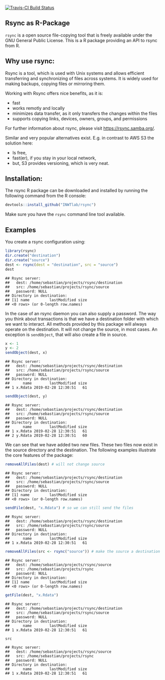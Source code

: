 [![Travis-CI Build Status](https://travis-ci.org//INWTlab/rsync.svg?branch=master)](https://travis-ci.org/INWTlab/rsync)

## Rsync as R-Package

`rsync` is a open source file-copying tool that is freely available under the
GNU General Public License. This is a R package providing an API to rsync from
R.

## Why use rsync:

Rsync is a tool, which is used with Unix systems and allows efficient
transferring and synchronizing of files across systems. It is widely
used for making backups, copying files or mirroring them.

Working with Rsync offers nice benefits, as it is:
  - fast
  - works remotly and locally 
  - minimizes data transfer, as it only transfers the changes within the files 
  - supports copying links, devices, owners, groups, and permissions

For further information about rsync, please visit https://rsync.samba.org/.

Similar and very popular alternatives exist. E.g. in contrast to AWS S3 the
solution here:

- Is free,
- fast(er), if you stay in your local network,
- but, S3 provides versioning, which is very neat.
  
## Installation:

The rsync R package can be downloaded and installed by running the following
command from the R console:


```r
devtools::install_github("INWTlab/rsync")
```

Make sure you have the `rsync` command line tool available.


## Examples

You create a rsync configuration using:


```r
library(rsync)
dir.create("destination")
dir.create("source")
dest <- rsync(dest = "destination", src = "source")
dest
```

```
## Rsync server: 
##   dest: /home/sebastian/projects/rsync/destination
##   src: /home/sebastian/projects/rsync/source
##   password: NULL 
## Directory in destination:
## [1] name         lastModified size        
## <0 rows> (or 0-length row.names)
```

In the case of an rsync daemon you can also supply a password. The way you think
about transactions is that we have a destination folder with which we want to
interact. All methods provided by this package will always operate on the
destination. It will not change the source, in most cases. An exception is
`sendObject`, that will also create a file in source.


```r
x <- 1
y <- 2
sendObject(dest, x)
```

```
## Rsync server: 
##   dest: /home/sebastian/projects/rsync/destination
##   src: /home/sebastian/projects/rsync/source
##   password: NULL 
## Directory in destination:
##      name        lastModified size
## 1 x.Rdata 2019-02-28 12:30:51   61
```

```r
sendObject(dest, y)
```

```
## Rsync server: 
##   dest: /home/sebastian/projects/rsync/destination
##   src: /home/sebastian/projects/rsync/source
##   password: NULL 
## Directory in destination:
##      name        lastModified size
## 1 x.Rdata 2019-02-28 12:30:51   61
## 2 y.Rdata 2019-02-28 12:30:51   60
```

We can see that we have added two new files. These two files now exist in the
source directory and the destination. The following examples illustrate the core
features of the package:


```r
removeAllFiles(dest) # will not change source
```

```
## Rsync server: 
##   dest: /home/sebastian/projects/rsync/destination
##   src: /home/sebastian/projects/rsync/source
##   password: NULL 
## Directory in destination:
## [1] name         lastModified size        
## <0 rows> (or 0-length row.names)
```

```r
sendFile(dest, "x.Rdata") # so we can still send the files
```

```
## Rsync server: 
##   dest: /home/sebastian/projects/rsync/destination
##   src: /home/sebastian/projects/rsync/source
##   password: NULL 
## Directory in destination:
##      name        lastModified size
## 1 x.Rdata 2019-02-28 12:30:51   61
```

```r
removeAllFiles(src <- rsync("source")) # make the source a destination
```

```
## Rsync server: 
##   dest: /home/sebastian/projects/rsync/source
##   src: /home/sebastian/projects/rsync
##   password: NULL 
## Directory in destination:
## [1] name         lastModified size        
## <0 rows> (or 0-length row.names)
```

```r
getFile(dest, "x.Rdata")
```

```
## Rsync server: 
##   dest: /home/sebastian/projects/rsync/destination
##   src: /home/sebastian/projects/rsync/source
##   password: NULL 
## Directory in destination:
##      name        lastModified size
## 1 x.Rdata 2019-02-28 12:30:51   61
```

```r
src
```

```
## Rsync server: 
##   dest: /home/sebastian/projects/rsync/source
##   src: /home/sebastian/projects/rsync
##   password: NULL 
## Directory in destination:
##      name        lastModified size
## 1 x.Rdata 2019-02-28 12:30:51   61
```




